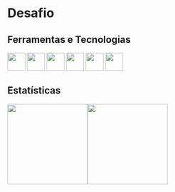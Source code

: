 # Desafio

## Ferramentas e Tecnologias
<img src="https://cdn.jsdelivr.net/gh/devicons/devicon/icons/react/react-original.svg" width="40" height="40"/>  <img src="https://cdn.jsdelivr.net/gh/devicons/devicon/icons/typescript/typescript-plain.svg" width="40" height="40"/>  <img src="https://cdn.jsdelivr.net/gh/devicons/devicon/icons/nodejs/nodejs-original-wordmark.svg" width="40" height="40"/>  <img src="https://cdn.jsdelivr.net/gh/devicons/devicon/icons/html5/html5-original.svg" width="40" height="40"/>  <img src="https://cdn.jsdelivr.net/gh/devicons/devicon/icons/css3/css3-original.svg" width="40" height="40"/>  <img src="https://cdn.jsdelivr.net/gh/devicons/devicon/icons/mysql/mysql-original-wordmark.svg" width="40" height="40"/>
 
          
## Estatísticas 
<div><a href="https://github.com/LucasGabrielGit"><img height="180em" src="https://github-readme-stats.vercel.app/api/top-langs/?username=LucasGabrielGit&layout=compact&langs_count=7&theme=dracula"/><img height="180em" src="https://github-readme-stats.vercel.app/api?username=LucasGabrielGit&show_icons=true&theme=dracula&include_all_commits=true&count_private=true"/></div>

